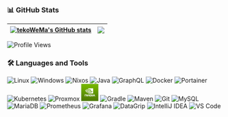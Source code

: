 ### 📊 GitHub Stats

| <a href="https://github.com/anuraghazra/github-readme-stats"><img align="center" src="https://github-readme-stats.vercel.app/api?username=tekoWeMa&show_icons=true&include_all_commits=true&theme=buefy&hide_border=true" alt="tekoWeMa's GitHub stats" /></a> | <a href="https://github.com/anuraghazra/github-readme-stats"><img align="center" src="https://github-readme-stats.vercel.app/api/top-langs/?username=tekoWeMa&layout=compact&langs_count=12&theme=buefy&hide_border=true" /></a> |
| ------------- | ------------- |

![Profile Views](https://komarev.com/ghpvc/?username=tekoWeMa&color=blueviolet)

### 🛠️ Languages and Tools

<p align="left">
  <!-- Operating Systems -->
  <img src="https://cdn.jsdelivr.net/gh/devicons/devicon/icons/linux/linux-original.svg" alt="Linux" width="40" height="40"/>
  <img src="https://cdn.jsdelivr.net/gh/devicons/devicon/icons/windows8/windows8-original.svg" alt="Windows" width="40" height="40"/>
  <img src="https://cdn.jsdelivr.net/gh/devicons/devicon@latest/icons/nixos/nixos-original.svg" alt="Nixos" width="40" height="40"/>
          
  
  <!-- Languages -->
  <img src="https://cdn.jsdelivr.net/gh/devicons/devicon/icons/java/java-original.svg" alt="Java" width="40" height="40"/>
  <img src="https://cdn.jsdelivr.net/gh/devicons/devicon/icons/graphql/graphql-plain.svg" alt="GraphQL" width="40" height="40"/>

  <!-- AL (no official icon, skipping or custom SVG needed) -->

  <!-- Container & DevOps -->
  <img src="https://cdn.jsdelivr.net/gh/devicons/devicon/icons/docker/docker-original.svg" alt="Docker" width="40" height="40"/>
  <img src="https://cdn.jsdelivr.net/gh/devicons/devicon/icons/portainer/portainer-original.svg" alt="Portainer" width="40" height="40"/>
  <img src="https://cdn.jsdelivr.net/gh/devicons/devicon/icons/kubernetes/kubernetes-plain.svg" alt="Kubernetes" width="40" height="40"/>
  <img src="https://cdn.jsdelivr.net/gh/devicons/devicon@latest/icons/proxmox/proxmox-original-wordmark.svg" alt="Proxmox" width="40" height="40" />
  <img src="assets/Nvidia.jpg" alt="NVIDIA" width="40" height="40"/>

  <!-- Build Tools -->
  <img src="https://cdn.jsdelivr.net/gh/devicons/devicon@latest/icons/gradle/gradle-original.svg" alt="Gradle" width="40" height="40"/>
  <img src="https://cdn.jsdelivr.net/gh/devicons/devicon/icons/maven/maven-original.svg" alt="Maven" width="40" height="40"/>

  <!-- VCS -->
  <img src="https://cdn.jsdelivr.net/gh/devicons/devicon/icons/git/git-original.svg" alt="Git" width="40" height="40"/>

  <!-- Databases -->
  <img src="https://cdn.jsdelivr.net/gh/devicons/devicon/icons/mysql/mysql-original.svg" alt="MySQL" width="40" height="40"/>
  <img src="https://cdn.jsdelivr.net/gh/devicons/devicon/icons/mariadb/mariadb-original.svg" alt="MariaDB" width="40" height="40"/>

  <!-- Monitoring -->
  <img src="https://cdn.jsdelivr.net/gh/devicons/devicon/icons/prometheus/prometheus-original.svg" alt="Prometheus" width="40" height="40"/>
  <img src="https://cdn.jsdelivr.net/gh/devicons/devicon/icons/grafana/grafana-original.svg" alt="Grafana" width="40" height="40"/>

  <!-- IDEs -->
  <img src="https://cdn.jsdelivr.net/gh/devicons/devicon/icons/datagrip/datagrip-original.svg" alt="DataGrip" width="40" height="40"/>
  <img src="https://cdn.jsdelivr.net/gh/devicons/devicon/icons/intellij/intellij-original.svg" alt="IntelliJ IDEA" width="40" height="40"/>
  <img src="https://cdn.jsdelivr.net/gh/devicons/devicon/icons/vscode/vscode-original.svg" alt="VS Code" width="40" height="40"/>
</p>
